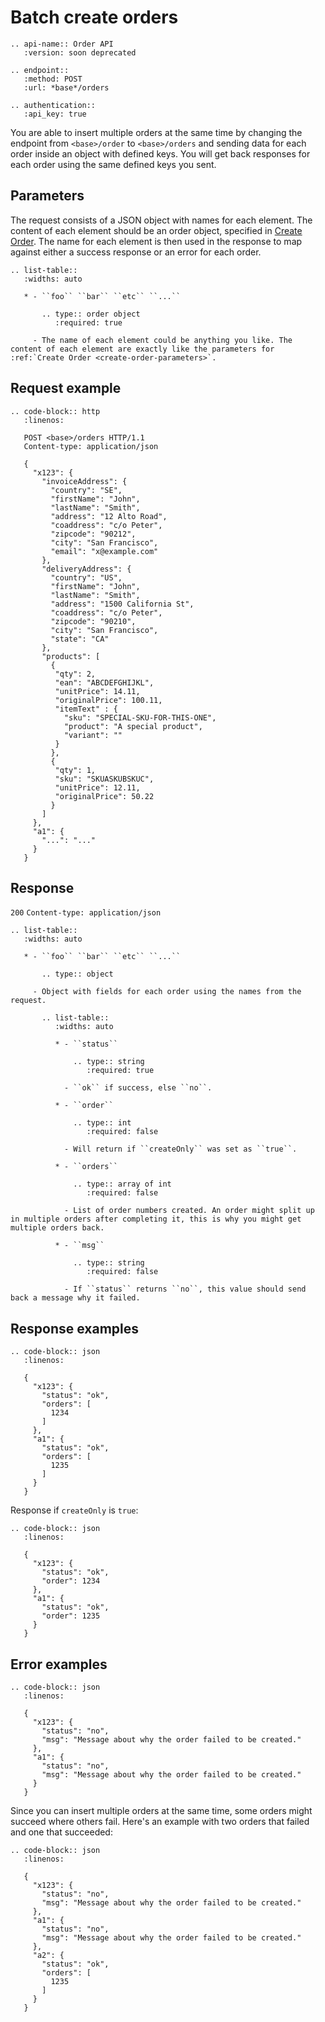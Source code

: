 # Batch create orders

```eval_rst
.. api-name:: Order API
   :version: soon deprecated

.. endpoint::
   :method: POST
   :url: *base*/orders

.. authentication::
   :api_key: true
```

You are able to insert multiple orders at the same time by changing the endpoint from `<base>/order` to `<base>/orders` and sending data for each order inside an object with defined keys. You will get back responses for each order using the same defined keys you sent.

## Parameters

The request consists of a JSON object with names for each element. The content of each element should be an order object, specified in [Create Order](create-order-parameters). The name for each element is then used in the response to map against either a success response or an error for each order.

```eval_rst
.. list-table::
   :widths: auto

   * - ``foo`` ``bar`` ``etc`` ``...``

       .. type:: order object
          :required: true

     - The name of each element could be anything you like. The content of each element are exactly like the parameters for :ref:`Create Order <create-order-parameters>`.

```

## Request example

```eval_rst
.. code-block:: http
   :linenos:

   POST <base>/orders HTTP/1.1
   Content-type: application/json

   {
     "x123": {
       "invoiceAddress": {
         "country": "SE",
         "firstName": "John",
         "lastName": "Smith",
         "address": "12 Alto Road",
         "coaddress": "c/o Peter",
         "zipcode": "90212",
         "city": "San Francisco",
         "email": "x@example.com"
       },
       "deliveryAddress": {
         "country": "US",
         "firstName": "John",
         "lastName": "Smith",
         "address": "1500 California St",
         "coaddress": "c/o Peter",
         "zipcode": "90210",
         "city": "San Francisco",
         "state": "CA"
       },
       "products": [
         {
          "qty": 2,
          "ean": "ABCDEFGHIJKL",
          "unitPrice": 14.11,
          "originalPrice": 100.11,
          "itemText" : {
            "sku": "SPECIAL-SKU-FOR-THIS-ONE",
            "product": "A special product",
            "variant": ""
          }
         },
         {
          "qty": 1,
          "sku": "SKUASKUBSKUC",
          "unitPrice": 12.11,
          "originalPrice": 50.22
         }
       ]
     },
     "a1": {
       "...": "..."
     }
   }
```

## Response
`200` `Content-type: application/json`

```eval_rst
.. list-table::
   :widths: auto

   * - ``foo`` ``bar`` ``etc`` ``...``

       .. type:: object

     - Object with fields for each order using the names from the request.

       .. list-table::
          :widths: auto

          * - ``status``

              .. type:: string
                 :required: true

            - ``ok`` if success, else ``no``.

          * - ``order``

              .. type:: int
                 :required: false

            - Will return if ``createOnly`` was set as ``true``.

          * - ``orders``

              .. type:: array of int
                 :required: false

            - List of order numbers created. An order might split up in multiple orders after completing it, this is why you might get multiple orders back.

          * - ``msg``

              .. type:: string
                 :required: false

            - If ``status`` returns ``no``, this value should send back a message why it failed.

```

## Response examples

```eval_rst
.. code-block:: json
   :linenos:

   {
     "x123": {
       "status": "ok",
       "orders": [
         1234
       ]
     },
     "a1": {
       "status": "ok",
       "orders": [
         1235
       ]
     }
   }
```

Response if `createOnly` is `true`:

```eval_rst
.. code-block:: json
   :linenos:

   {
     "x123": {
       "status": "ok",
       "order": 1234
     },
     "a1": {
       "status": "ok",
       "order": 1235
     }
   }
```

## Error examples

```eval_rst
.. code-block:: json
   :linenos:

   {
     "x123": {
       "status": "no",
       "msg": "Message about why the order failed to be created."
     },
     "a1": {
       "status": "no",
       "msg": "Message about why the order failed to be created."
     }
   }
```

Since you can insert multiple orders at the same time, some orders might succeed where others fail. Here's an example with two orders that failed and one that succeeded:

```eval_rst
.. code-block:: json
   :linenos:

   {
     "x123": {
       "status": "no",
       "msg": "Message about why the order failed to be created."
     },
     "a1": {
       "status": "no",
       "msg": "Message about why the order failed to be created."
     },
     "a2": {
       "status": "ok",
       "orders": [
         1235
       ]
     }
   }
```
